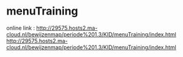 # menuTraining

online link : http://29575.hosts2.ma-cloud.nl/bewijzenmap/periode%201.3/KID/menuTraining/index.html
              http://29575.hosts2.ma-cloud.nl/bewijzenmap/periode%201.3/KID/menuTraining/index.html

